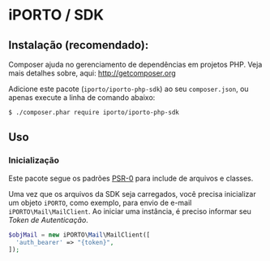 # iPORTO / SDK

## Instalação (recomendado):

Composer ajuda no gerenciamento de dependências em projetos PHP. Veja mais detalhes sobre, aqui: <http://getcomposer.org>

Adicione este pacote (`iporto/iporto-php-sdk`) ao seu `composer.json`, ou apenas execute a linha de comando abaixo:

```
$ ./composer.phar require iporto/iporto-php-sdk
```

## Uso

### Inicialização

Este pacote segue os padrões [PSR-0](http://www.php-fig.org/psr/psr-0/) para include de arquivos e classes.

Uma vez que os arquivos da SDK seja carregados, você precisa inicializar um objeto `iPORTO`, como exemplo, para envio de e-mail `iPORTO\Mail\MailClient`. Ao iniciar uma instância, é preciso informar seu _Token de Autenticação_.

```php
$objMail = new iPORTO\Mail\MailClient([
  'auth_bearer' => "{token}",
]);
```
